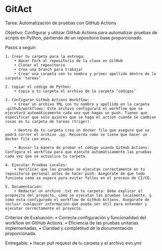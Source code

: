 # GitAct
Tarea: Automatización de pruebas con GitHub Actions

Objetivo: Configurar y utilizar GitHub Actions para automatizar pruebas de scripts en Python, partiendo de un repositorio base proporcionado.

Pasos a seguir:

    1. Crear tu carpeta para la entrega:
        • Hacer Fork al repositorio de la clase en GitHub
        • Clonar el repositorio
        • Crea una branch para trabajar
        • Crear una carpeta con tu nombre y primer apellido dentro de la carpeta ‘tareas’

    2. Copiar el código de Python:
        • Copia a tu carpeta el archivo de la carpeta ‘códigos’ 

    3. Configurar GitHub Actions Workflow:
        • Crear un archivo YML con tu nombre y apellido en la carpeta .github/workflows: Este archivo configurará el workflow que se ejecutará automáticamente cada vez que hagas un push. Tienes que especificar que solo quieres que se haga el action cuando se cambian cosas en tu carpeta de tareas (triger). 

        • Dentro de tu carpeta crea un docker file que asegure que se podrá correr el archivo .py. Recuerda como se tiene que hacer un docker file con envs. 

        • Buscar la manera de probar el código usando GitHub Actions: Configura el workflow para que ejecute automáticamente las pruebas cada vez que se actualice tu carpeta.

    4. Ejecutar Pruebas Locales:
        • Verificar que las pruebas se ejecutan correctamente en tu repositorio personal antes de hacer push: Asegúrate de que todo funciona como se espera para evitar fallos en el proceso de CI/CD.

    5. Documentación:
        • Redactar un archivo .txt en tu carpeta: Debe explicar el propósito del proyecto, cómo se ejecutan las pruebas localmente, y cómo está configurado el workflow de GitHub Actions. Asegúrate de incluir cualquier información que pueda ser útil para entender y ejecutar correctamente el proyecto.

Criterios de Evaluación:
    • Correcta configuración y funcionalidad del workflow en GitHub Actions.
    • Eficiencia de las pruebas unitarias implementadas.
    • Claridad y completitud de la documentación proporcionada.
 
Entregable:
    • Hacer pull request de tu carpeta y el archivo evn.yml
